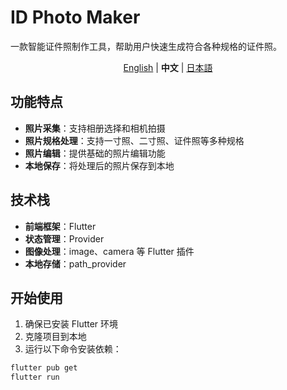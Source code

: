 # ID Photo Maker

一款智能证件照制作工具，帮助用户快速生成符合各种规格的证件照。

<p align="center">
  <a href="README.md">English</a> |
  <b>中文</b> |
  <a href="README_ja.md">日本語</a>
</p>

## 功能特点

- **照片采集**：支持相册选择和相机拍摄
- **照片规格处理**：支持一寸照、二寸照、证件照等多种规格
- **照片编辑**：提供基础的照片编辑功能
- **本地保存**：将处理后的照片保存到本地

## 技术栈

- **前端框架**：Flutter
- **状态管理**：Provider
- **图像处理**：image、camera 等 Flutter 插件
- **本地存储**：path_provider

## 开始使用

1. 确保已安装 Flutter 环境
2. 克隆项目到本地
3. 运行以下命令安装依赖：

```bash
flutter pub get
flutter run
```
